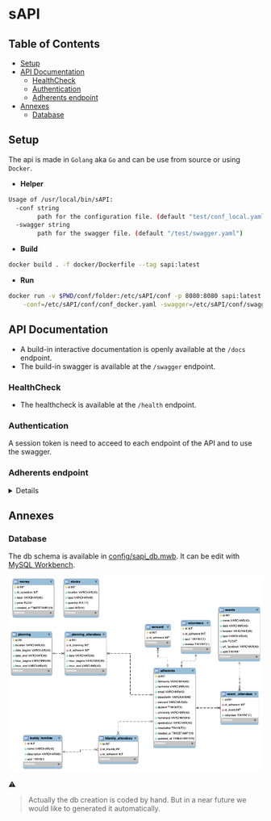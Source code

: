 # sAPI

## Table of Contents

- [Setup](#setup)
- [API Documentation](#api-documentation)
  - [HealthCheck](#healthcheck)
  - [Authentication](#authentication)
  - [Adherents endpoint](#adherents-endpoint)
- [Annexes](#annexes)
  - [Database](#database)

## Setup

The api is made in `Golang` aka `Go` and can be use from source or using `Docker`.

- **Helper**

```bash
Usage of /usr/local/bin/sAPI:
  -conf string
        path for the configuration file. (default "test/conf_local.yaml")
  -swagger string
        path for the swagger file. (default "/test/swagger.yaml")
```

- **Build**

```bash
docker build . -f docker/Dockerfile --tag sapi:latest
```

- **Run**

```bash
docker run -v $PWD/conf/folder:/etc/sAPI/conf -p 8080:8080 sapi:latest \
    -conf=/etc/sAPI/conf/conf_docker.yaml -swagger=/etc/sAPI/conf/swagger.yaml
```

## API Documentation

- A build-in interactive documentation is openly available at the `/docs` endpoint.
- The build-in swagger is available at the `/swagger` endpoint.

### HealthCheck

- The healthcheck is available at the `/health` endpoint.

### Authentication

A session token is need to acceed to each endpoint of the API and to use the swagger.

### Adherents endpoint

<details>

#### Get

- Get full list of adherents :

```bash
curl -X GET "https://${MYSERVER}/auth/adherents" \
    -H "accept: application/json" -H "X-Session-Token: ${MYTOKEN}"
```

Output : (`[json]`) list of adherents objects

- Get only one adherent :

```bash
curl -X  GET "https://${MYSERVER}/auth/adherents/3" \
    -H "accept: application/json" -H "X-Session-Token: ${MYTOKEN}"
```

Output : (`json`) adherent object

#### Post

- Create a new adherent :

```bash
curl -X POST "https://${MYSERVER}/auth/adherents" \
    -H "accept: application/json" \
    -H "X-Session-Token: ${MYTOKEN}" \
    -H "Content-Type: application/json" \
    -d '{
        "firstname": "Ash",
        "lastname": "Ketchum",
        "email": "dresseur@indigo.com",
        "dateofbirth": "1987-05-22",
        "student": true,
        "university": "League indigo",
        "homeland": "Kanto",
        "speakabout": "Twitter",
        "newsletter": false
    }'
```

Output : (`json`) adherent object

#### Put

- To update an adherent :

```bash
curl -X PUT "https://${MYSERVER}/auth/adherents/3" \
    -H "accept: application/json" \
    -H "X-Session-Token: ${MYTOKEN}" \
    -H "Content-Type: application/json" \
    -d ' {
        "firstname": "Ash",
        "lastname": "Ketchum",
        "email": "dresseur@indigo.com",
        "dateofbirth": "1987-05-22",
        "student": false,
        "university": "League indigo",
        "homeland": "Kanto",
        "speakabout": "Twitter",
        "newsletter": false
    }'
```

Output : (`json`) adherent object

#### Delete

- To delete an adherent :

```bash
curl -X DELETE "https://${MYSERVER}/auth/adherents/3" \
    -H "accept: application/json" -H "X-Session-Token: ${MYTOKEN}"
```

Output : no output

</details>

## Annexes

### Database

The db schema is available in [config/sapi_db.mwb](config/sapi_db.mwb).
It can be edit with [MySQL Workbench](https://www.mysql.com/products/workbench/).

![DB schematique](./config/sapi_db.png)

:warning:
> Actually the db creation is coded by hand.
> But in a near future we would like to generated it automatically.
